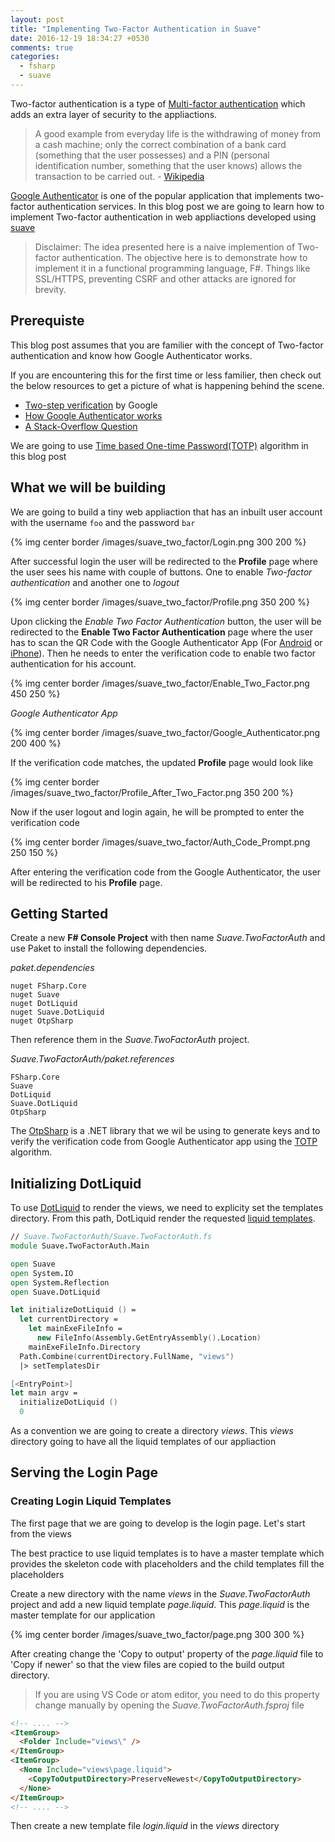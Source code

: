 ```yaml
---
layout: post
title: "Implementing Two-Factor Authentication in Suave"
date: 2016-12-19 18:34:27 +0530
comments: true
categories: 
  - fsharp
  - suave
---
```


Two-factor authentication is a type of [Multi-factor authentication](https://en.wikipedia.org/wiki/Multi-factor_authentication) which adds an extra layer of security to the appliactions. 

> A good example from everyday life is the withdrawing of money from a cash machine; only the correct combination of a bank card (something that the user possesses) and a PIN (personal identification number, something that the user knows) allows the transaction to be carried out. - [Wikipedia](https://en.wikipedia.org/wiki/Multi-factor_authentication)

[Google Authenticator](https://en.wikipedia.org/wiki/Google_Authenticator) is one of the popular application that implements two-factor authentication services. In this blog post we are going to learn how to implement Two-factor authentication in web appliactions developed using [suave](https://suave.io)

> Disclaimer: The idea presented here is a naive implemention of Two-factor authentication. The objective here is to demonstrate how to implement it in a functional programming language, F#. Things like SSL/HTTPS, preventing CSRF and other attacks are ignored for brevity. 

## Prerequiste

This blog post assumes that you are familier with the concept of Two-factor authentication and know how Google Authenticator works. 

If you are encountering this for the first time or less familier, then check out the below resources to get a picture of what is happening behind the scene.

* [Two-step verification](https://www.google.com/landing/2step) by Google 
* [How Google Authenticator works](https://garbagecollected.org/2014/09/14/how-google-authenticator-works/)
* [A Stack-Overflow Question](https://security.stackexchange.com/questions/35157/how-does-google-authenticator-work)

We are going to use [Time based One-time Password(TOTP)](https://en.wikipedia.org/wiki/Time-based_One-time_Password_Algorithm) algorithm in this blog post

## What we will be building

We are going to build a tiny web appliaction that has an inbuilt user account with the username `foo` and the password `bar`

{% img center border /images/suave_two_factor/Login.png 300 200 %}

After successful login the user will be redirected to the **Profile** page where the user sees his name with couple of buttons. One to enable *Two-factor authentication* and another one to *logout*

{% img center border /images/suave_two_factor/Profile.png 350 200 %}

Upon clicking the *Enable Two Factor Authentication* button, the user will be redirected to the **Enable Two Factor Authentication** page where the user has to scan the QR Code with the Google Authenticator App (For [Android](https://play.google.com/store/apps/details?id=com.google.android.apps.authenticator2&hl=en) or [iPhone](https://itunes.apple.com/in/app/google-authenticator/id388497605?mt=8)). Then he needs to enter the verification code to enable two factor authentication for his account. 

{% img center border /images/suave_two_factor/Enable_Two_Factor.png 450 250 %}

*Google Authenticator App*

{% img center border /images/suave_two_factor/Google_Authenticator.png 200 400 %}

If the verification code matches, the updated **Profile** page would look like 

{% img center border /images/suave_two_factor/Profile_After_Two_Factor.png 350 200 %}

Now if the user logout and login again, he will be prompted to enter the verification code 

{% img center border /images/suave_two_factor/Auth_Code_Prompt.png 250 150 %}

After entering the verification code from the Google Authenticator, the user will be redirected to his **Profile** page. 

## Getting Started

Create a new **F# Console Project** with then name *Suave.TwoFactorAuth* and use Paket to install the following dependencies. 

*paket.dependencies*

```
nuget FSharp.Core
nuget Suave
nuget DotLiquid
nuget Suave.DotLiquid
nuget OtpSharp
```

Then reference them in the *Suave.TwoFactorAuth* project.

*Suave.TwoFactorAuth/paket.references*

```
FSharp.Core
Suave
DotLiquid
Suave.DotLiquid
OtpSharp
```

The [OtpSharp](TODO) is a .NET library that we wil be using to generate keys and to verify the verification code from Google Authenticator app using the [TOTP](TODO) algorithm.

## Initializing DotLiquid

To use [DotLiquid](TODO) to render the views, we need to explicity set the templates directory. From this path, DotLiquid render the requested [liquid templates](TODO). 

```fsharp
// Suave.TwoFactorAuth/Suave.TwoFactorAuth.fs
module Suave.TwoFactorAuth.Main

open Suave
open System.IO
open System.Reflection
open Suave.DotLiquid

let initializeDotLiquid () =
  let currentDirectory =
    let mainExeFileInfo = 
      new FileInfo(Assembly.GetEntryAssembly().Location)
    mainExeFileInfo.Directory
  Path.Combine(currentDirectory.FullName, "views") 
  |> setTemplatesDir

[<EntryPoint>]
let main argv =  
  initializeDotLiquid ()
  0
```

As a convention we are going to create a directory *views*. This *views* directory going to have all the liquid templates of our appliaction

## Serving the Login Page

### Creating Login Liquid Templates 

The first page that we are going to develop is the login page. Let's start from the views

The best practice to use liquid templates is to have a master template which provides the skeleton code with placeholders and the child templates fill the placeholders

Create a new directory with the name *views* in the *Suave.TwoFactorAuth* project and add a new liquid template *page.liquid*. This *page.liquid* is the master template for our application

{% img center border /images/suave_two_factor/page.png 300 300 %}

After creating change the 'Copy to output' property of the *page.liquid* file to 'Copy if newer' so that the view files are copied to the build output directory. 

> If you are using VS Code or atom editor, you need to do this property change manually by opening the *Suave.TwoFactorAuth.fsproj* file 

```html
<!-- .... -->
<ItemGroup>
  <Folder Include="views\" />
</ItemGroup>
<ItemGroup>
  <None Include="views\page.liquid">
    <CopyToOutputDirectory>PreserveNewest</CopyToOutputDirectory>
  </None>
</ItemGroup>
<!-- .... -->
```

Then create a new template file *login.liquid* in the *views* directory